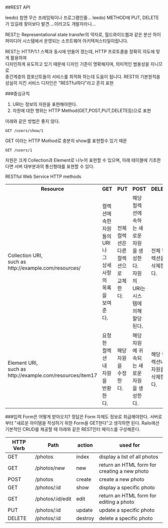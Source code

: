 ##REST API

leedo) 첨엔 무슨 프레임웍이나 프로그램인줄...
leedo) METHOD에 PUT, DELETE가 있길래 찾아보다 발견....이러고도 개발자라니...

REST는  Representational state transfer의 약자로, 월드와이드웹과 같은 분산 하이퍼미디어 시스템에서 운영되는 소프트웨어 아키텍처스타일이랍니다.

REST는 HTTP/1.1 스펙과 동시에 만들어 졌는데, HTTP 프로토콜을 정확히 의도에 맞게 활용하여  
디자인하게 유도하고 있기 때문에 디자인 기준이 명확해지며, 의미적인 범용성을 지니므로  
중간계층의 컴포넌트들이 서비스를 최적화 하는데 도음이 됩니다.
REST의 기본원칙을 성실히 지킨 서비스 디자인은 "RESTful하다"라고 흔히 표현

###중심규칙
1. URI는 정보의 자원을 표현해야한다.
2. 자원에 대한 행위는  HTTP Method(GET,POST,PUT,DELETE등)으로 표현

아래와 같은 방법은 좋지 않다.
```
GET /users/show/1
```
GET 이라는  HTTP Mothod로 충분히 show를 표현할수 있기 때문
```
GET /users/1
```


자원은 크게 Collection과 Element로 나누어 표현할 수 있으며,
아래 테이블에 기초한다면 서버 대부분과의 통신형태를 표현할 수 있다.

RESTful Web Service HTTP methods  

<table>
<tr>
<th>Resource</th>
<th>GET</th>
<th>PUT</th>
<th>POST</th>
<th>DELETE</th>
</tr>
<tr>
<td>Collection URI,<br> such as http://example.com/resources/</td>
<td>컬렉션에 속한 자원들의 URI나 그 상세사항의 목록을 보여준다.</td>
<td>전체 컬렉션은 다른 컬렉션으로 교체한다.</td>
<td>해당 컬렉션에 속하는 새로운 자원을 생성한다.<br>자원의 URI는 시스템에 의해 할당된다.</td>
<td>전체 컬렉션을 삭제한다.</td>
</tr>
<tr>
<td>Element URI,<br> such as http://example.com/resources/item17</td>
<td>요청한 컬렉션 내 자원을 반환한다.</td>
<td>해당 자원을 수정한다.</td>
<td>해당 자원에 귀속되는 새로운 자원을 생성한다.</td>
<td>해당 컬렉션내 자원을 삭제한다.</td>
</tr>
</table>


###입력 Form은 어떻게 받아오지?
정답은 Form 자체도 정보로 취급해야한다.
서버로부터 "새로운 아이템을 작성하기 위한 Form을 GET한다"고 생각하면 된다.
Rails에선 기본적인 CRUD를 제공할 때 아래와 같은 REST인터 페이스를 구성해준다.  

|	HTTP Verb	|	Path |	action	|	used for	|
| -------------- | ------ | -------- | ------------- |
| GET | /photos | index | display a list of all photos |
| GET | /photos/new | new | return an HTML form for creating a new photo |
| POST | /photos | create	| create a new photo |
| GET | /photos/:id | show	| display a specific photo |
| GET | /photos/:id/edit | edit	| return an HTML form for editing a photo |
| PUT | /photos/:id | update	| update a specific photo |
| DELETE | /photos/:id | destroy	| delete a specific photo |
